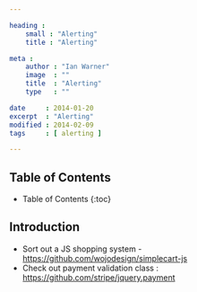 ```yaml
---

heading :
    small : "Alerting"
    title : "Alerting"

meta :
    author : "Ian Warner"
    image  : ""
    title  : "Alerting"
    type   : ""

date     : 2014-01-20
excerpt  : "Alerting"
modified : 2014-02-09
tags     : [ alerting ]

---
```


## Table of Contents

* Table of Contents
{:toc}

## Introduction

* Sort out a JS shopping system - https://github.com/wojodesign/simplecart-js
* Check out payment validation class : https://github.com/stripe/jquery.payment